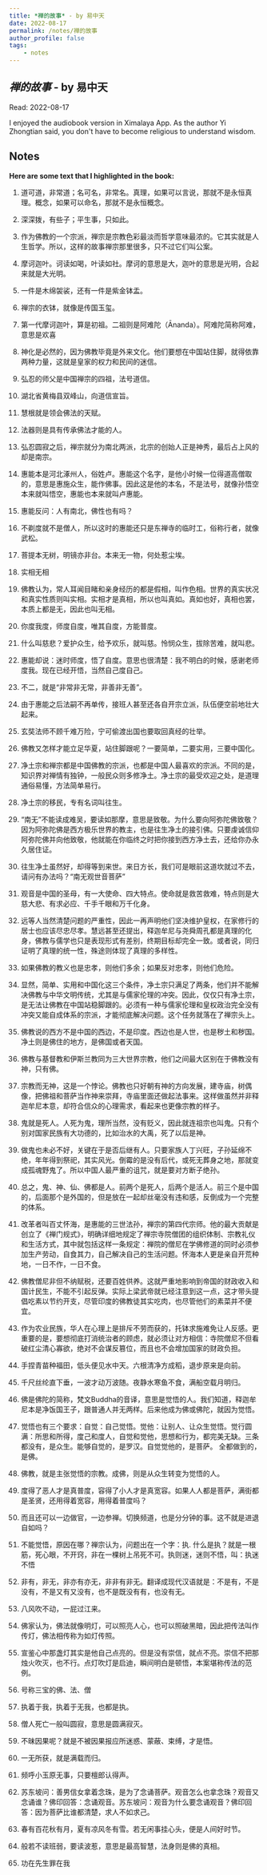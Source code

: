 ```yaml
---
title: *禅的故事* - by 易中天
date: 2022-08-17
permalink: /notes/禅的故事
author_profile: false
tags:
    - notes
---
```


## *禅的故事* - by 易中天


Read: 2022-08-17

I enjoyed the audiobook version in Ximalaya App. As the author Yi Zhongtian said, you don't have to become religious to understand wisdom. 


## Notes

**Here are some text that I highlighted in the book:** 

1. 道可道，非常道；名可名，非常名。真理，如果可以言说，那就不是永恒真理。概念，如果可以命名，那就不是永恒概念。

1. 深深拨，有些子；平生事，只如此。

1. 作为佛教的一个宗派，禅宗是宗教色彩最淡而哲学意味最浓的。它其实就是人生哲学。所以，这样的故事禅宗那里很多，只不过它们叫公案。

1. 摩诃迦叶。诃读如喝，叶读如社。摩诃的意思是大，迦叶的意思是光明，合起来就是大光明。

1. 一件是木绵袈裟，还有一件是紫金钵盂。

1. 禅宗的衣钵，就像是传国玉玺。

1. 第一代摩诃迦叶，算是初祖。二祖则是阿难陀（Ānanda）。阿难陀简称阿难，意思是欢喜

1. 神化是必然的，因为佛教毕竟是外来文化。他们要想在中国站住脚，就得依靠两种力量，这就是皇家的权力和民间的迷信。

1. 弘忍的师父是中国禅宗的四祖，法号道信。

1. 湖北省黄梅县双峰山，向道信宣旨。

1. 慧根就是领会佛法的天赋。

1. 法器则是具有传承佛法才能的人。

1. 弘忍圆寂之后，禅宗就分为南北两派，北宗的创始人正是神秀，最后占上风的却是南宗。

1. 惠能本是河北涿州人，俗姓卢。惠能这个名字，是他小时候一位得道高僧取的，意思是惠施众生，能作佛事。因此这是他的本名，不是法号，就像孙悟空本来就叫悟空，惠能也本来就叫卢惠能。

1. 惠能反问：人有南北，佛性也有吗？

1. 不剃度就不是僧人，所以这时的惠能还只是东禅寺的临时工，俗称行者，就像武松。

1. 菩提本无树，明镜亦非台。本来无一物，何处惹尘埃。

1. 实相无相

1. 佛教认为，常人耳闻目睹和亲身经历的都是假相，叫作色相。世界的真实状况和真实性质则叫实相。实相才是真相，所以也叫真如。真如也好，真相也罢，本质上都是无，因此也叫无相。

1. 你度我度，师度自度，唯其自度，方能普度。

1. 什么叫慈悲？爱护众生，给予欢乐，就叫慈。怜悯众生，拔除苦难，就叫悲。

1. 惠能却说：迷时师度，悟了自度。意思也很清楚：我不明白的时候，感谢老师度我。现在已经开悟，当然自己度自己。

1. 不二，就是“非常非无常，非善非无善”。

1. 由于惠能之后法嗣不再单传，接班人甚至还各自开宗立派，队伍便空前地壮大起来。

1. 玄奘法师不顾千难万险，宁可偷渡出国也要取回真经的壮举。

1. 佛教又怎样才能立足华夏，站住脚跟呢？一要简单，二要实用，三要中国化。

1. 净土宗和禅宗都是中国佛教的宗派，也都是中国人最喜欢的宗派。不同的是，知识界对禅情有独钟，一般民众则多修净土。净土宗的最受欢迎之处，是道理通俗易懂，方法简单易行。

1. 净土宗的移民，专有名词叫往生。

1. “南无”不能读成难吴，要读如那摩，意思是致敬。为什么要向阿弥陀佛致敬？因为阿弥陀佛是西方极乐世界的教主，也是往生净土的接引佛。只要虔诚信仰阿弥陀佛并向他致敬，他就能在你临终之时把你接到西方净土去，还给你办永久居住证。

1. 往生净土虽然好，却得等到来世。来日方长，我们可是眼前这道坎就过不去，请问有办法吗？“南无观世音菩萨”

1. 观音是中国的圣母，有一大使命、四大特点。使命就是救苦救难，特点则是大慈大悲、有求必应、千手千眼和万千化身。

1. 远等人当然清楚问题的严重性，因此一再声明他们坚决维护皇权，在家修行的居士也应该尽忠尽孝。慧远甚至还提出，释迦牟尼与尧舜周孔都是真理的化身，佛教与儒学也只是表现形式有差别，终期目标却完全一致。或者说，同归证明了真理的统一性，殊途则体现了真理的多样性。

1. 如果佛教的教义也是忠孝，则他们多余；如果反对忠孝，则他们危险。

1. 显然，简单、实用和中国化这三个条件，净土宗只满足了两条，他们并不能解决佛教与中华文明传统，尤其是与儒家伦理的冲突。因此，仅仅只有净土宗，是无法让佛教在中国站稳脚跟的。必须有一种与儒家伦理和皇权政治完全没有冲突又能自成体系的宗派，才能彻底解决问题。这个任务就落在了禅宗头上。

1. 佛教说的西方不是中国的西边，不是印度。西边也是人世，也是秽土和秽国。净土则是佛住的地方，是佛国或者天国。

1. 佛教与基督教和伊斯兰教同为三大世界宗教，他们之间最大区别在于佛教没有神，只有佛。

1. 宗教而无神，这是一个悖论。佛教也只好朝有神的方向发展，建寺庙，树偶像，把佛祖和菩萨当作神来崇拜，寺庙里面还做起法事来。这样做虽然并非释迦牟尼本意，却符合信众的心理需求，看起来也更像宗教的样子。

1. 鬼就是死人。人死为鬼，理所当然，没有贬义，因此就连祖宗也叫鬼。只有个别对国家民族有大功德的，比如治水的大禹，死了以后是神。

1. 做鬼也未必不好，关键在于是否后继有人。只要家族人丁兴旺，子孙延绵不绝，年年得到祭祀，其实风光。倒霉的是没有后代，或死无葬身之地，那就变成孤魂野鬼了。所以中国人最严重的诅咒，就是要对方断子绝孙。

1. 总之，鬼、神、仙、佛都是人。前两个是死人，后两个是活人。前三个是中国的，后面那个是外国的，但是放在一起却丝毫没有违和感，反倒成为一个完整的体系。

1. 改革者叫百丈怀海，是惠能的三世法孙，禅宗的第四代宗师。他的最大贡献是创立了《禅门规式》，明确详细地规定了禅宗寺院僧团的组织体制、宗教礼仪和生活方式，其中就包括这样一条规定：禅院的僧尼在学佛修道的同时必须参加生产劳动，自食其力，自己解决自己的生活问题。怀海本人更是亲自开荒种地，一日不作，一日不食。

1. 佛教僧尼非但不纳赋税，还要百姓供养。这就严重地影响到帝国的财政收入和国计民生，不能不引起反弹。实际上梁武帝就已经注意到这一点，这才带头提倡吃素以节约开支，尽管印度的佛教徒其实吃肉，也尽管他们的素菜并不便宜。

1. 作为农业民族，华人在心理上是排斥不劳而获的，托钵求施难免让人反感。更重要的是，要想彻底打消统治者的顾虑，就必须让对方相信：寺院僧尼不但看破红尘清心寡欲，绝对不会谋反篡位，而且也不会增加国家的财政负担。

1. 手捏青苗种福田，低头便见水中天。六根清净方成稻，退步原来是向前。

1. 千尺丝纶直下垂，一波才动万波随。夜静水寒鱼不食，满船空载月明归。

1. 佛是佛陀的简称，梵文Buddha的音译，意思是觉悟的人。我们知道，释迦牟尼本是净饭国王子，跟普通人并无两样。后来他成为佛或佛陀，就因为觉悟。

1. 觉悟也有三个要求：自觉：自己觉悟。觉他：让别人、让众生觉悟。觉行圆满：所思和所得，度己和度人，自觉和觉他，思想和行为，都完美无缺。三条都没有，是众生。能够自觉的，是罗汉。自觉觉他的，是菩萨。 全都做到的，是佛。

1. 佛教，就是主张觉悟的宗教。成佛，则是从众生转变为觉悟的人。

1. 度得了恶人才是真普度，容得了小人才是真宽容。如果人人都是菩萨，满街都是圣贤，还用得着宽容，用得着普度吗？

1. 而且还可以一边做官，一边参禅。切换频道，也是分分钟的事。这不就是进退自如吗？

1. 不能觉悟，原因在哪？禅宗认为，问题出在一个字：执. 什么是执？就是一根筋，死心眼，不开窍，非在一棵树上吊死不可。执则迷，迷则不悟，叫：执迷不悟

1. 非有，非无，非亦有亦无，非非有非无。翻译成现代汉语就是：不是有，不是没有，不是又有又没有，也不是既没有有，也没有无。

1. 八风吹不动，一屁过江来。

1. 佛家认为，佛法就像明灯，可以照亮人心，也可以照破黑暗，因此把传法叫作传灯，佛法相传称为如灯传照。

1. 宣鉴心中那盏灯其实是他自己点亮的。但是没有崇信，就点不亮。崇信不把那烛火吹灭，也不行。点灯吹灯是启迪，瞬间明白是顿悟，本案堪称传法的范例。

1. 号称三宝的佛、法、僧

1. 执着于我，执着于无我，也都是执。

1. 僧人死亡一般叫圆寂，意思是圆满寂灭。

1. 不昧因果呢？就是不被因果报应所迷惑、蒙蔽、束缚，才是悟。

1. 一无所获，就是满载而归。

1. 频呼小玉原无事，只要檀郎认得声。

1. 苏东坡问：善男信女拿着念珠，是为了念诵菩萨。观音怎么也拿念珠？观音又念诵谁？佛印回答：念诵观音。苏东坡问：观音为什么要念诵观音？佛印回答：因为菩萨比谁都清楚，求人不如求己。

1. 春有百花秋有月，夏有凉风冬有雪。若无闲事挂心头，便是人间好时节。

1. 般若不读班弱，要读波惹，意思是最高智慧，法身则是佛的真相。

1. 功在先生罪在我

